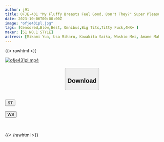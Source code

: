 ```yaml
---
author: j91
title: OFJE-431 "My Fluffy Breasts Feel Good, Don't They?" Super Pleasurable Titty Fuck Rush Right Before Ejaculation, 100 Consecutive Ejaculation Shots! Five
date: 2023-10-06T00:00:00Z
image: "ofje431pl.jpg"
tags: [Censored,Blow,Best, Omnibus,Big Tits,Titty Fuck,4HR+	]
maker: [S1 NO.1 STYLE]
actress: [Mikami Yua, Usa Miharu, Kawakita Saika, Washio Mei, Amane Mahina, Asuka Aka, Koyoi Konan, Yamate Ria, Unpai, Shinonome Mirei]
---
```



{{< rawhtml >}}

<div class="video" data-videoid="gl0M6w4lZghqWr7">
    <a href="javascript:;">
        <img src="https://my.j91.asia/posts/ofje431pl/ofje431pl.jpg" width="WIDTH" height="HEIGHT" alt="ofje431pl.mp4" loading="lazy">
    </a>
</div>

<script type="text/javascript" src="https://j91.asia/asset/on-demand-st.js"></script>

<br>
  <link rel="stylesheet" href="https://j91.asia/asset/bs5.css">
  
  <center>
  <button class="btn btn-primary" type="button" data-bs-toggle="collapse" data-bs-target=".multi-collapse" aria-expanded="false" aria-controls="multiCollapseExample1 multiCollapseExample2"><h2>Download</h2></button></center>
</p>
<div class="row">
  <div class="col">
    <div class="collapse multi-collapse" id="multiCollapseExample1">
      <div class="card card-body">
	      	      <br>
<div class="buttons">  
<a href="https://streamtape.to/v/gl0M6w4lZghqWr7"><button class="btn-hover color-3"><i class="fa fa-download"></i> ST</button></a></div>
    </div>
  </div>
</div>
  <div class="col">
    <div class="collapse multi-collapse" id="multiCollapseExample2">
      <div class="card card-body">
	      <br>
<div class="buttons">
    <a href="https://wolfstream.tv/2rsv4dsosojw"><button class="btn-hover color-9"><i class="fa fa-download"></i> WS</button></a></div>
<br><br>
      </div>
    </div>
  </div>
</div>

{{< /rawhtml >}}